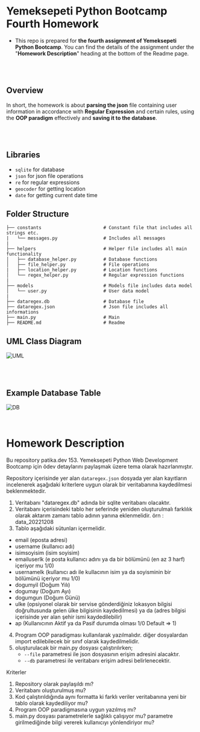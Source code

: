 
# **Yemeksepeti Python Bootcamp Fourth Homework**
- This repo is prepared for **the fourth assignment of Yemeksepeti Python Bootcamp**. You can find the details of the assignment under the "**Homework Description**" heading at the bottom of the Readme page.

<br/>
<br/>

## **Overview**

In short, the homework is about **parsing the json** file containing user information in accordance with **Regular Expression** and certain rules, using the **OOP paradigm** effectively and **saving it to the database**.

<br/>
<br/>

## **Libraries**

- `sqlite` for database
- `json` for json file operations
- `re` for regular expressions
- `geocoder` for getting location
- `date` for getting current date time

## **Folder Structure**

  
    ├── constants                       # Constant file that includes all strings etc.
    |   └── messages.py                 # Includes all messages
    |                                       
    ├── helpers                         # Helper file includes all main functionality
    │   ├── database_helper.py          # Database functions
    │   ├── file_helper.py              # File operations
    |   ├── location_helper.py          # Location functions
    │   └── regex_helper.py             # Regular expression functions
    |
    ├── models                          # Models file includes data model
    │   └── user.py                     # User data model
    |
    ├── dataregex.db                    # Database file
    ├── dataregex.json                  # Json file includes all informations
    ├── main.py                         # Main 
    ├── README.md                       # Readme


## **UML Class Diagram**
![UML](https://i.hizliresim.com/ctxhqvo.png)

<br/>
<br/>


## **Example Database Table**
![DB](https://i.hizliresim.com/cvh60uy.png)


<br/>


# **Homework Description**

Bu repository patika.dev 153. Yemeksepeti Python Web Development Bootcamp için ödev detaylarını paylaşmak üzere tema olarak hazırlanmıştır. 

Repository içerisinde yer alan `dataregex.json` dosyada yer alan kayıtların incelenerek aşağıdaki kriterlere uygun olarak bir veritabanına kaydedilmesi beklenmektedir. 
1. Veritabanı "dataregex.db" adında bir sqlite veritabanı olacaktır.
2. Veritabanı içerisindeki tablo her seferinde yeniden oluşturulmalı farklılık olarak aktarım zamanı tablo adının yanına eklenmelidir. örn : data_20221208
3. Tablo aşağıdaki sütunları içermelidir.
  - email (eposta adresi)
  - username (kullanıcı adı)
  - isimsoyisim (isim soyisim)
  - emailuserlk (e posta kullanıcı adını ya da bir bölümünü (en az 3 harf) içeriyor mu 1/0)
  - usernamelk (kullanıcı adı ile kullacının isim ya da soyisminin bir bölümünü içeriyor mu 1/0)
  - dogumyil (Doğum Yılı)
  - dogumay  (Doğum Ayı)
  - dogumgun (Doğum Günü)
  - ulke (opsiyonel olarak bir servise gönderdiğiniz lokasyon bilgisi doğrultusunda gelen ülke bilgisinin kaydedilmesi) ya da (adres bilgisi içerisinde yer alan şehir ismi kaydedilebilir)
  - ap (Kullanıcının Aktif ya da Pasif durumda olması 1/0 Default => 1)
4. Program OOP paradigması kullanılarak yazılmalıdır. diğer dosyalardan import edilebilecek bir sınıf olarak kaydedilmelidir.
5. oluşturulacak bir main.py dosyası çalıştırılırken;
   - `--file` parametresi ile json dosyasının erişim adresini alacaktır.
   - `--db` parametresi ile veritabanı erişim adresi belirlenecektir. 

Kriterler
1. Repository olarak paylaşıldı mı?
2. Veritabanı oluşturulmuş mu?
3. Kod çalıştırıldığında aynı formatta ki farklı veriler veritabanına yeni bir tablo olarak kaydediliyor mu?
4. Program OOP paradigmasına uygun yazılmış mı?
5. main.py dosyası parametrelerle sağlıklı çalışıyor mu? parametre girilmediğinde bilgi vererek kullanıcıyı yönlendiriyor mu?
  
